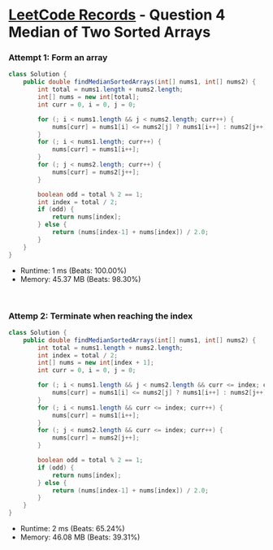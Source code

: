 # [LeetCode Records](../README.md) - Question 4 Median of Two Sorted Arrays

### Attempt 1: Form an array
```java
class Solution {
    public double findMedianSortedArrays(int[] nums1, int[] nums2) {
        int total = nums1.length + nums2.length;
        int[] nums = new int[total];
        int curr = 0, i = 0, j = 0;

        for (; i < nums1.length && j < nums2.length; curr++) {
            nums[curr] = nums1[i] <= nums2[j] ? nums1[i++] : nums2[j++];
        }
        for (; i < nums1.length; curr++) {
            nums[curr] = nums1[i++];
        }
        for (; j < nums2.length; curr++) {
            nums[curr] = nums2[j++];
        }

        boolean odd = total % 2 == 1;
        int index = total / 2;
        if (odd) {
            return nums[index];
        } else {
            return (nums[index-1] + nums[index]) / 2.0;
        }
    }
}
```
- Runtime: 1 ms (Beats: 100.00%)
- Memory: 45.37 MB (Beats: 98.30%)

<br>

### Attemp 2: Terminate when reaching the index
```java
class Solution {
    public double findMedianSortedArrays(int[] nums1, int[] nums2) {
        int total = nums1.length + nums2.length;
        int index = total / 2;
        int[] nums = new int[index + 1];
        int curr = 0, i = 0, j = 0;

        for (; i < nums1.length && j < nums2.length && curr <= index; curr++) {
            nums[curr] = nums1[i] <= nums2[j] ? nums1[i++] : nums2[j++];
        }
        for (; i < nums1.length && curr <= index; curr++) {
            nums[curr] = nums1[i++];
        }
        for (; j < nums2.length && curr <= index; curr++) {
            nums[curr] = nums2[j++];
        }

        boolean odd = total % 2 == 1;
        if (odd) {
            return nums[index];
        } else {
            return (nums[index-1] + nums[index]) / 2.0;
        }
    }
}
```
- Runtime: 2 ms (Beats: 65.24%)
- Memory: 46.08 MB (Beats: 39.31%)

<br>
